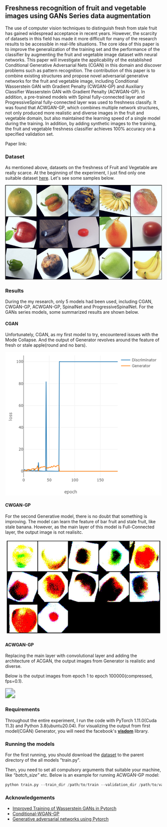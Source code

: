 ## <centner>Freshness recognition of fruit and vegetable images using GANs Series data augmentation<center>

The use of computer vision techniques to distinguish fresh from stale fruit has gained widespread acceptance in recent years. However, the scarcity of datasets in this field has made it more difficult for many of the research results to be accessible in real-life situations. The core idea of this paper is to improve the generalization of the training set and the performance of the classifier by augmenting the fruit and vegetable image dataset with neural networks. This paper will investigate the applicability of the established Conditional Generative Adversarial Nets (CGAN) in this domain and discover problems such as pattern recognition. The contribution of this paper is to combine existing structures and propose novel adversarial generative networks for the fruit and vegetable image, including Conditional Wasserstein GAN with Gradient Penalty (CWGAN-GP) and Auxiliary Classifier Wasserstein GAN with Gradient Penalty (ACWGAN-GP). In addition, a pre-trained models with Spinal fully-connected layer and ProgressiveSpinal fully-connected layer was used to freshness classify. It was found that ACWGAN-GP, which combines multiple network structures, not only produced more realistic and diverse images in the fruit and vegetable domain, but also maintained the learning speed of a single model during the training. In addition, by adding synthetic images to the training, the fruit and vegetable freshness classifier achieves 100% accuracy on a specified validation set.

Paper link:

### Dataset

As mentioned above, datasets on the freshness of Fruit and Vegetable are really scarce. At the beginning of the experiment, I just find only one suitable dataset [here](https://www.kaggle.com/datasets/raghavrpotdar/fresh-and-stale-images-of-fruits-and-vegetables). Let's see some samples below.

![](img/data_sample.png)



### Results

During the my research, only 5 models had been used, including CGAN, CWGAN-GP, ACWGAN-GP, SpinalNet and ProgressiveSpinalNet. For the GANs series models, some summarized results are shown below. 

#### CGAN

Unfortunately, CGAN, as my first model to try, encountered issues with the Mode Collapse. And the output of Generator revolves around the feature of fresh or stale apple(round and no bars).

![](CGAN/result/epoch184.png)

#### CWGAN-GP

For the second Generative model, there is no doubt that something is improving. The model can learn the feature of bar fruit and stale fruit, like stale banana. However, as the main layer of this model is Full-Connected layer, the output image is not realisitc. 

![](CWGAN-GP/result/epoch_499_checkpoint.jpg)

#### ACWGAN-GP

Replacing the main layer with convolutional layer and adding the architecture of ACGAN, the output images from Generator is realistic and diverse. 

Below is the output images from epoch 1 to epoch 100000(compressed, fps=0.1).

<img src="img/ACWGAN-GP-min.gif" style="zoom:200%;" />

### Requirements

Throughout the entire experiment, I run the code with PyTorch 1.11.0(Cuda 11.3) and  Python 3.8(ubuntu20.04). For visualizing the output from first model(CGAN) Generator, you will need the facebook's **[visdom](https://github.com/facebookresearch/visdom)** library.

### Running the models

For the first running, you should download the [dataset](https://www.kaggle.com/datasets/raghavrpotdar/fresh-and-stale-images-of-fruits-and-vegetables) to the parent directory of the all models "train.py". 

Then, you need to set all compulsory arguments that suitable your machine, like *“batch_size”* etc. Below is an example for running ACWGAN-GP model:

```python
python train.py --train_dir /path/to/train --validation_dir /path/to/validation/ --output_path /path/to/output/ --dim 64 --saving_step 100 --num_workers 12
```

### Acknowledgements

- [Improved Training of Wasserstein GANs in Pytorch](https://github.com/jalola/improved-wgan-pytorch)
- [Conditional-WGAN-GP](https://github.com/u7javed/Conditional-WGAN-GP)
- [Generative adversarial networks using Pytorch](https://github.com/ozanciga/gans-with-pytorch)

